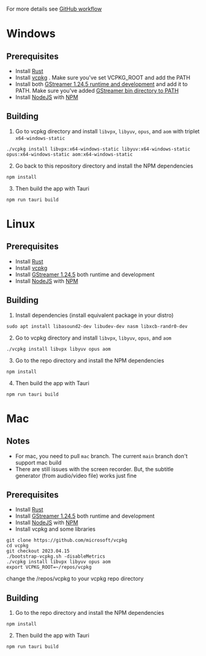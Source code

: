 For more details see [GitHub workflow](.github/workflows/publish.yml)

# Windows
## Prerequisites
- Install [Rust](https://rustup.rs/)
- Install [vcpkg](https://learn.microsoft.com/en-us/vcpkg/get_started/get-started) . Make sure you've set VCPKG_ROOT and add the PATH
- Install both [GStreamer 1.24.5 runtime and development](https://gstreamer.freedesktop.org/download/#windows) and add it to PATH.
Make sure you've added [GStreamer bin directory to PATH](https://gstreamer.freedesktop.org/documentation/installing/on-windows.html?gi-language=c)
- Install [NodeJS](https://nodejs.org/en/download/package-manager) with [NPM](https://docs.npmjs.com/downloading-and-installing-node-js-and-npm)

## Building
1. Go to vcpkg directory and install `libvpx`, `libyuv`, `opus`, and `aom` with triplet `x64-windows-static`
```
./vcpkg install libvpx:x64-windows-static libyuv:x64-windows-static opus:x64-windows-static aom:x64-windows-static
```
2. Go back to this repository directory and install the NPM dependencies
```
npm install
```
3. Then build the app with Tauri
```
npm run tauri build
```

# Linux
## Prerequisites
- Install [Rust](https://rustup.rs/)
- Install [vcpkg](https://learn.microsoft.com/en-us/vcpkg/get_started/overview)
- Install [GStreamer 1.24.5](https://gstreamer.freedesktop.org/download/#linux) both runtime and development
- Install [NodeJS](https://nodejs.org/en/download/package-manager) with [NPM](https://docs.npmjs.com/downloading-and-installing-node-js-and-npm)

## Building
1. Install dependencies (install equivalent package in your distro)
```
sudo apt install libasound2-dev libudev-dev nasm libxcb-randr0-dev
```
2. Go to vcpkg directory and install `libvpx`, `libyuv`, `opus`, and `aom`
```
./vcpkg install libvpx libyuv opus aom
```
3. Go to the repo directory and install the NPM dependencies
```
npm install
```
4. Then build the app with Tauri
```
npm run tauri build
```

# Mac

## Notes
- For mac, you need to pull `mac` branch. The current `main` branch don't support mac build
- There are still issues with the screen recorder. But, the subtitle generator (from audio/video file) works just fine

## Prerequisites
- Install [Rust](https://rustup.rs/)
- Install [GStreamer 1.24.5](https://gstreamer.freedesktop.org/download/#linux) both runtime and development
- Install [NodeJS](https://nodejs.org/en/download/package-manager) with [NPM](https://docs.npmjs.com/downloading-and-installing-node-js-and-npm)
- Install vcpkg and some libraries
```
git clone https://github.com/microsoft/vcpkg
cd vcpkg
git checkout 2023.04.15
./bootstrap-vcpkg.sh -disableMetrics
./vcpkg install libvpx libyuv opus aom
export VCPKG_ROOT=~/repos/vcpkg
```
change the /repos/vcpkg to your vcpkg repo directory

## Building
1. Go to the repo directory and install the NPM dependencies
```
npm install
```
2. Then build the app with Tauri
```
npm run tauri build
```